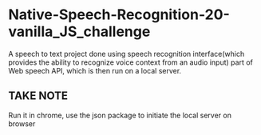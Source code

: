 # Native-Speech-Recognition-20-vanilla_JS_challenge
A speech to text project done using speech recognition interface(which provides the ability to recognize voice context from an audio input) part of Web speech API, which is then run on a local server. 

<h2> TAKE NOTE </h2>
<p> Run it in chrome, use the json package to initiate the local server on browser </p>


